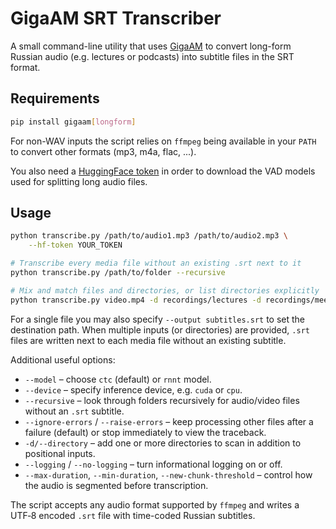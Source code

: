 # GigaAM SRT Transcriber

A small command-line utility that uses [GigaAM](https://github.com/salute-developers/GigaAM)
to convert long-form Russian audio (e.g. lectures or podcasts) into subtitle files in the
SRT format.

## Requirements

```bash
pip install gigaam[longform]
```

For non-WAV inputs the script relies on `ffmpeg` being available in your `PATH` to
convert other formats (mp3, m4a, flac, ...).

You also need a [HuggingFace token](https://huggingface.co/docs/hub/security-tokens) in
order to download the VAD models used for splitting long audio files.

## Usage

```bash
python transcribe.py /path/to/audio1.mp3 /path/to/audio2.mp3 \
    --hf-token YOUR_TOKEN

# Transcribe every media file without an existing .srt next to it
python transcribe.py /path/to/folder --recursive

# Mix and match files and directories, or list directories explicitly
python transcribe.py video.mp4 -d recordings/lectures -d recordings/meetups
```

For a single file you may also specify `--output subtitles.srt` to set the
destination path. When multiple inputs (or directories) are provided, `.srt`
files are written next to each media file without an existing subtitle.

Additional useful options:

* `--model` – choose `ctc` (default) or `rnnt` model.
* `--device` – specify inference device, e.g. `cuda` or `cpu`.
* `--recursive` – look through folders recursively for audio/video files without
  an `.srt` subtitle.
* `--ignore-errors` / `--raise-errors` – keep processing other files after a failure
  (default) or stop immediately to view the traceback.
* `-d/--directory` – add one or more directories to scan in addition to positional
  inputs.
* `--logging` / `--no-logging` – turn informational logging on or off.
* `--max-duration`, `--min-duration`, `--new-chunk-threshold` – control how the audio is
  segmented before transcription.

The script accepts any audio format supported by `ffmpeg` and writes a UTF‑8 encoded
`.srt` file with time-coded Russian subtitles.
